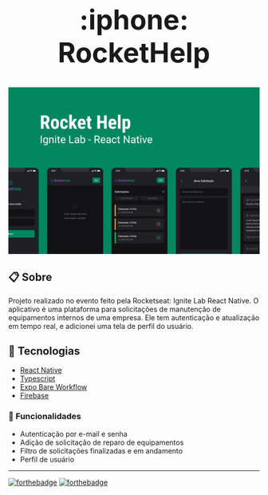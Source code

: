 <h1 align="center" style="font-size:3.4rem">:iphone: RocketHelp</h1>

<div align="center">

![](./rockethelp.png)

</div>

## :clipboard: Sobre
Projeto realizado no evento feito pela Rocketseat: Ignite Lab React Native. O aplicativo é uma plataforma para solicitações de manutenção de equipamentos internos de uma empresa. Ele tem autenticação e atualização em tempo real, e adicionei uma tela de perfil do usuário.

## :rocket: Tecnologias

- [React Native](https://reactnative.dev/)
- [Typescript](https://www.typescriptlang.org/)
- [Expo Bare Workflow](https://docs.expo.dev/bare/exploring-bare-workflow/)
- [Firebase](https://firebase.google.com/)

### :dizzy: Funcionalidades

- Autenticação por e-mail e senha
- Adição de solicitação de reparo de equipamentos
- Filtro de solicitações finalizadas e em andamento
- Perfil de usuário

---

[![forthebadge](https://forthebadge.com/images/badges/built-for-android.svg)](https://forthebadge.com) [![forthebadge](https://forthebadge.com/images/badges/built-with-love.svg)](https://forthebadge.com)


